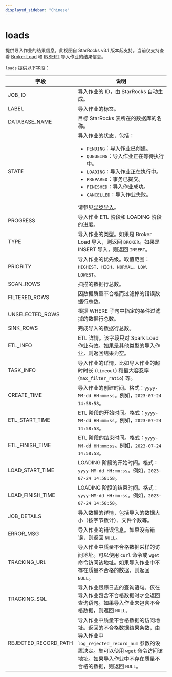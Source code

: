 ```yaml
---
displayed_sidebar: "Chinese"
---
```


# loads

提供导入作业的结果信息。此视图自 StarRocks v3.1 版本起支持。当前仅支持查看 [Broker Load](../../sql-reference/sql-statements/data-manipulation/BROKER_LOAD.md) 和 [INSERT](../../sql-reference/sql-statements/data-manipulation/INSERT.md) 导入作业的结果信息。

`loads` 提供以下字段：

| **字段**             | **说明**                                                     |
| -------------------- | ------------------------------------------------------------ |
| JOB_ID               | 导入作业的 ID，由 StarRocks 自动生成。                       |
| LABEL                | 导入作业的标签。                                             |
| DATABASE_NAME        | 目标 StarRocks 表所在的数据库的名称。                        |
| STATE                | 导入作业的状态，包括：<ul><li>`PENDING`：导入作业已创建。</li><li>`QUEUEING`：导入作业正在等待执行中。</li><li>`LOADING`：导入作业正在执行中。</li><li>`PREPARED`：事务已提交。</li><li>`FINISHED`：导入作业成功。</li><li>`CANCELLED`：导入作业失败。</li></ul>请参见[异步导入](../../loading/Loading_intro.md#异步导入)。 |
| PROGRESS             | 导入作业 ETL 阶段和 LOADING 阶段的进度。                     |
| TYPE                 | 导入作业的类型。如果是 Broker Load 导入，则返回 `BROKER`。如果是 INSERT 导入，则返回 `INSERT`。 |
| PRIORITY             | 导入作业的优先级。取值范围：`HIGHEST`、`HIGH`、`NORMAL`、`LOW`、`LOWEST`。 |
| SCAN_ROWS            | 扫描的数据行总数。                                           |
| FILTERED_ROWS        | 因数据质量不合格而过滤掉的错误数据行总数。                   |
| UNSELECTED_ROWS      | 根据 WHERE 子句中指定的条件过滤掉的数据行总数。              |
| SINK_ROWS            | 完成导入的数据行总数。                                       |
| ETL_INFO             | ETL 详情。该字段只对 Spark Load 作业有效。如果是其他类型的导入作业，则返回结果为空。 |
| TASK_INFO            | 导入作业的详情，比如导入作业的超时时长 (`timeout`) 和最大容忍率 (`max_filter_ratio`) 等。 |
| CREATE_TIME          | 导入作业的创建时间。格式：`yyyy-MM-dd HH:mm:ss`。例如，`2023-07-24 14:58:58`。 |
| ETL_START_TIME       | ETL 阶段的开始时间。格式：`yyyy-MM-dd HH:mm:ss`。例如，`2023-07-24 14:58:58`。 |
| ETL_FINISH_TIME      | ETL 阶段的结束时间。格式：`yyyy-MM-dd HH:mm:ss`。例如，`2023-07-24 14:58:58`。 |
| LOAD_START_TIME      | LOADING 阶段的开始时间。格式：`yyyy-MM-dd HH:mm:ss`。例如，`2023-07-24 14:58:58`。 |
| LOAD_FINISH_TIME     | LOADING 阶段的结束时间。格式：`yyyy-MM-dd HH:mm:ss`。例如，`2023-07-24 14:58:58`。 |
| JOB_DETAILS          | 导入数据的详情，包括导入的数据大小（按字节数计）、文件个数等。 |
| ERROR_MSG            | 导入作业的错误信息。如果没有错误，则返回 `NULL`。            |
| TRACKING_URL         | 导入作业中质量不合格数据采样的访问地址。可以使用 `curl` 命令或 `wget` 命令访问该地址。如果导入作业中不存在质量不合格的数据，则返回 `NULL`。 |
| TRACKING_SQL         | 导入作业跟踪日志的查询语句。仅在导入作业包含不合格数据时才会返回查询语句。如果导入作业未包含不合格数据，则返回 `NULL`。 |
| REJECTED_RECORD_PATH | 导入作业中质量不合格数据的访问地址。返回的不合格数据结果条数，由导入作业中 `log_rejected_record_num` 参数的设置决定。您可以使用 `wget` 命令访问该地址。如果导入作业中不存在质量不合格的数据，则返回 `NULL`。 |
